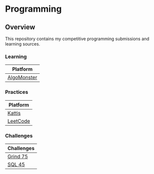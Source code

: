 # Programming

## Overview
This repository contains my competitive programming submissions and learning sources.

### Learning
| Platform                                              |
|-------------------------------------------------------|
| [AlgoMonster](https://github.com/shumarb/algomonster) |

### Practices
| Platform                                                               |
|------------------------------------------------------------------------|
| [Kattis](https://github.com/shumarb/programming/tree/main/kattis)      |
| [LeetCode](https://github.com/shumarb/leetcode)                        |

### Challenges
| Challenges                                                           |
|----------------------------------------------------------------------|
| [Grind 75](https://github.com/shumarb/programming/tree/main/grind75) |
| [SQL 45](https://github.com/shumarb/programming/tree/main/sql45)     | 
